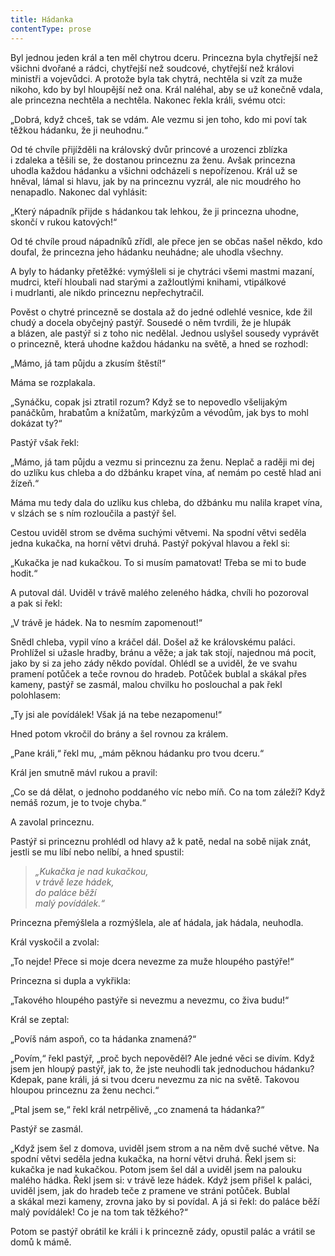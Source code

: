 ```yaml
---
title: Hádanka
contentType: prose
---
```


Byl jednou jeden král a ten měl chytrou dceru. Princezna byla chytřejší než všichni dvořané a rádci, chytřejší než soudcové, chytřejší než královi ministři a vojevůdci. A protože byla tak chytrá, nechtěla si vzít za muže nikoho, kdo by byl hloupější než ona. Král naléhal, aby se už konečně vdala, ale princezna nechtěla a nechtěla. Nakonec řekla králi, svému otci:

„Dobrá, když chceš, tak se vdám. Ale vezmu si jen toho, kdo mi poví tak těžkou hádanku, že ji neuhodnu.“

Od té chvíle přijížděli na královský dvůr princové a urozenci zblízka i zdaleka a těšili se, že dostanou princeznu za ženu. Avšak princezna uhodla každou hádanku a všichni odcházeli s nepořízenou. Král už se hněval, lámal si hlavu, jak by na princeznu vyzrál, ale nic moudrého ho nenapadlo. Nakonec dal vyhlásit:

„Který nápadník přijde s hádankou tak lehkou, že ji princezna uhodne, skončí v rukou katových!“

Od té chvíle proud nápadníků zřídl, ale přece jen se občas našel někdo, kdo doufal, že princezna jeho hádanku neuhádne; ale uhodla všechny.

A byly to hádanky přetěžké: vymýšleli si je chytráci všemi mastmi mazaní, mudrci, kteří hloubali nad starými a zažloutlými knihami, vtipálkové i mudrlanti, ale nikdo princeznu nepřechytračil.

Pověst o chytré princezně se dostala až do jedné odlehlé vesnice, kde žil chudý a docela obyčejný pastýř. Sousedé o něm tvrdili, že je hlupák a blázen, ale pastýř si z toho nic nedělal. Jednou uslyšel sousedy vyprávět o princezně, která uhodne každou hádanku na světě, a hned se rozhodl:

„Mámo, já tam půjdu a zkusím štěstí!“

Máma se rozplakala.

„Synáčku, copak jsi ztratil rozum? Když se to nepovedlo všelijakým panáčkům, hrabatům a knížatům, markýzům a vévodům, jak bys to mohl dokázat ty?“

Pastýř však řekl:

„Mámo, já tam půjdu a vezmu si princeznu za ženu. Neplač a raději mi dej do uzlíku kus chleba a do džbánku krapet vína, ať nemám po cestě hlad ani žízeň.“

Máma mu tedy dala do uzlíku kus chleba, do džbánku mu nalila krapet vína, v slzách se s ním rozloučila a pastýř šel.

Cestou uviděl strom se dvěma suchými větvemi. Na spodní větvi seděla jedna kukačka, na horní větvi druhá. Pastýř pokýval hlavou a řekl si:

„Kukačka je nad kukačkou. To si musím pamatovat! Třeba se mi to bude hodit.“

A putoval dál. Uviděl v trávě malého zeleného hádka, chvíli ho pozoroval a pak si řekl:

„V trávě je hádek. Na to nesmím zapomenout!“

Snědl chleba, vypil víno a kráčel dál. Došel až ke královskému paláci. Prohlížel si užasle hradby, bránu a věže; a jak tak stojí, najednou má pocit, jako by si za jeho zády někdo povídal. Ohlédl se a uviděl, že ve svahu pramení potůček a teče rovnou do hradeb. Potůček bublal a skákal přes kameny, pastýř se zasmál, malou chvilku ho poslouchal a pak řekl polohlasem:

„Ty jsi ale povídálek! Však já na tebe nezapomenu!“

Hned potom vkročil do brány a šel rovnou za králem.

„Pane králi,“ řekl mu, „mám pěknou hádanku pro tvou dceru.“

Král jen smutně mávl rukou a pravil:

„Co se dá dělat, o jednoho poddaného víc nebo míň. Co na tom záleží? Když nemáš rozum, je to tvoje chyba.“

A zavolal princeznu.

Pastýř si princeznu prohlédl od hlavy až k patě, nedal na sobě nijak znát, jestli se mu líbí nebo nelíbí, a hned spustil:

  

> _„Kukačka je nad kukačkou,  
> v trávě leze hádek,  
> do paláce běží  
> malý povídálek.“_

  

Princezna přemýšlela a rozmýšlela, ale ať hádala, jak hádala, neuhodla.

Král vyskočil a zvolal:

„To nejde! Přece si moje dcera nevezme za muže hloupého pastýře!“

Princezna si dupla a vykřikla:

„Takového hloupého pastýře si nevezmu a nevezmu, co živa budu!“

Král se zeptal:

„Povíš nám aspoň, co ta hádanka znamená?“

„Povím,“ řekl pastýř, „proč bych nepověděl? Ale jedné věci se divím. Když jsem jen hloupý pastýř, jak to, že jste neuhodli tak jednoduchou hádanku? Kdepak, pane králi, já si tvou dceru nevezmu za nic na světě. Takovou hloupou princeznu za ženu nechci.“

„Ptal jsem se,“ řekl král netrpělivě, „co znamená ta hádanka?“

Pastýř se zasmál.

„Když jsem šel z domova, uviděl jsem strom a na něm dvě suché větve. Na spodní větvi seděla jedna kukačka, na horní větvi druhá. Řekl jsem si: kukačka je nad kukačkou. Potom jsem šel dál a uviděl jsem na palouku malého hádka. Řekl jsem si: v trávě leze hádek. Když jsem přišel k paláci, uviděl jsem, jak do hradeb teče z pramene ve stráni potůček. Bublal a skákal mezi kameny, zrovna jako by si povídal. A já si řekl: do paláce běží malý povídálek! Co je na tom tak těžkého?“

Potom se pastýř obrátil ke králi i k princezně zády, opustil palác a vrátil se domů k mámě.
